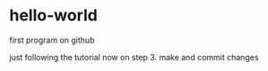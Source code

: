 # hello-world
first program on github

just following the tutorial
now on step 3. make and commit changes
